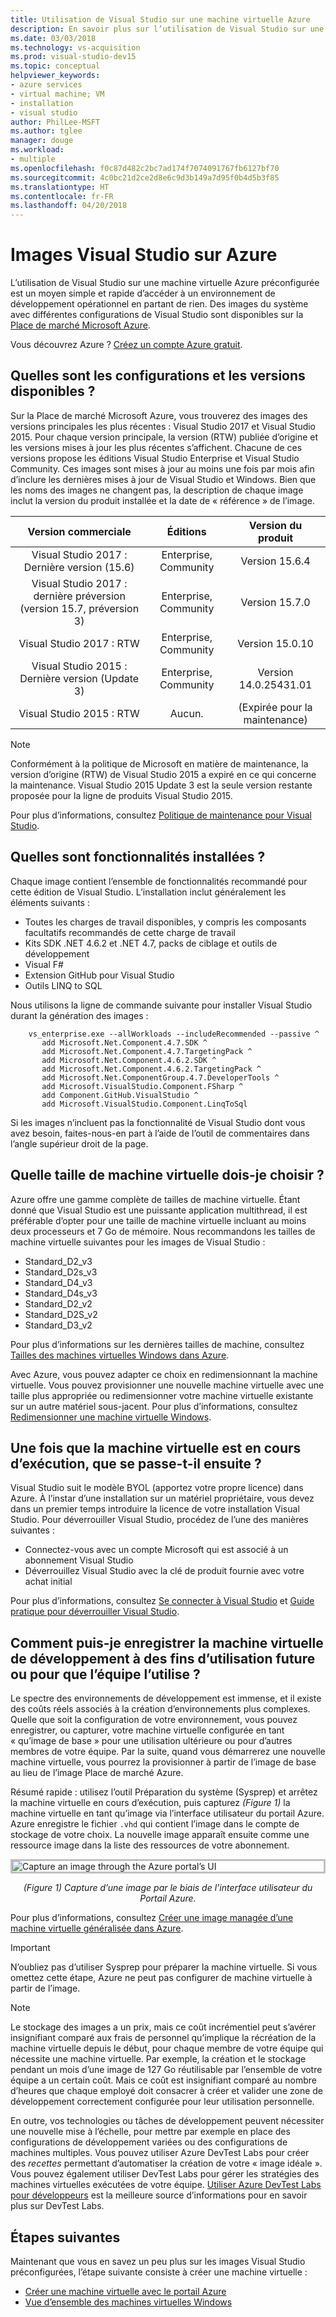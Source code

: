 ```yaml
---
title: Utilisation de Visual Studio sur une machine virtuelle Azure
description: En savoir plus sur l’utilisation de Visual Studio sur une machine virtuelle Azure
ms.date: 03/03/2018
ms.technology: vs-acquisition
ms.prod: visual-studio-dev15
ms.topic: conceptual
helpviewer_keywords:
- azure services
- virtual machine; VM
- installation
- visual studio
author: PhilLee-MSFT
ms.author: tglee
manager: douge
ms.workload:
- multiple
ms.openlocfilehash: f0c87d482c2bc7ad174f7074091767fb6127bf70
ms.sourcegitcommit: 4c0bc21d2ce2d8e6c9d3b149a7d95f0b4d5b3f85
ms.translationtype: HT
ms.contentlocale: fr-FR
ms.lasthandoff: 04/20/2018
---
```

# <a id="top"> </a> Images Visual Studio sur Azure

L’utilisation de Visual Studio sur une machine virtuelle Azure préconfigurée est un moyen simple et rapide d’accéder à un environnement de développement opérationnel en partant de rien. Des images du système avec différentes configurations de Visual Studio sont disponibles sur la [Place de marché Microsoft Azure](https://azuremarketplace.microsoft.com/marketplace/apps?search=%22visual%20studio%202017%22&page=1).

Vous découvrez Azure ? [Créez un compte Azure gratuit](https://azure.microsoft.com/free).

## <a name="what-configurations-and-versions-are-available"></a>Quelles sont les configurations et les versions disponibles ?

Sur la Place de marché Microsoft Azure, vous trouverez des images des versions principales les plus récentes : Visual Studio 2017 et Visual Studio 2015. Pour chaque version principale, la version (RTW) publiée d’origine et les versions mises à jour les plus récentes s’affichent. Chacune de ces versions propose les éditions Visual Studio Enterprise et Visual Studio Community. Ces images sont mises à jour au moins une fois par mois afin d’inclure les dernières mises à jour de Visual Studio et Windows. Bien que les noms des images ne changent pas, la description de chaque image inclut la version du produit installée et la date de « référence » de l’image.

| Version commerciale                                              | Éditions                     |     Version du produit     |
|:------------------------------------------------------------:|:----------------------------:|:-----------------------:|
| Visual Studio 2017 : Dernière version (15.6)                    |    Enterprise, Community     |      Version 15.6.4     |
| Visual Studio 2017 : dernière préversion (version 15.7, préversion 3) |    Enterprise, Community     |      Version 15.7.0     |
|         Visual Studio 2017 : RTW                              |    Enterprise, Community     |      Version 15.0.10    |
|   Visual Studio 2015 : Dernière version (Update 3)                      |    Enterprise, Community     |  Version 14.0.25431.01  |
|         Visual Studio 2015 : RTW                              |             Aucun.             | (Expirée pour la maintenance) |

> [!NOTE]
> Conformément à la politique de Microsoft en matière de maintenance, la version d’origine (RTW) de Visual Studio 2015 a expiré en ce qui concerne la maintenance. Visual Studio 2015 Update 3 est la seule version restante proposée pour la ligne de produits Visual Studio 2015.

Pour plus d’informations, consultez [Politique de maintenance pour Visual Studio](/visualstudio/productinfo/vs-servicing-vs).

## <a name="what-features-are-installed"></a>Quelles sont fonctionnalités installées ?

Chaque image contient l’ensemble de fonctionnalités recommandé pour cette édition de Visual Studio. L’installation inclut généralement les éléments suivants :

* Toutes les charges de travail disponibles, y compris les composants facultatifs recommandés de cette charge de travail
* Kits SDK .NET 4.6.2 et .NET 4.7, packs de ciblage et outils de développement
* Visual F#
* Extension GitHub pour Visual Studio
* Outils LINQ to SQL

Nous utilisons la ligne de commande suivante pour installer Visual Studio durant la génération des images :

```shell
    vs_enterprise.exe --allWorkloads --includeRecommended --passive ^
       add Microsoft.Net.Component.4.7.SDK ^
       add Microsoft.Net.Component.4.7.TargetingPack ^
       add Microsoft.Net.Component.4.6.2.SDK ^
       add Microsoft.Net.Component.4.6.2.TargetingPack ^
       add Microsoft.Net.ComponentGroup.4.7.DeveloperTools ^
       add Microsoft.VisualStudio.Component.FSharp ^
       add Component.GitHub.VisualStudio ^
       add Microsoft.VisualStudio.Component.LinqToSql
```

Si les images n’incluent pas la fonctionnalité de Visual Studio dont vous avez besoin, faites-nous-en part à l’aide de l’outil de commentaires dans l’angle supérieur droit de la page.

## <a name="what-size-vm-should-i-choose"></a>Quelle taille de machine virtuelle dois-je choisir ?

Azure offre une gamme complète de tailles de machine virtuelle. Étant donné que Visual Studio est une puissante application multithread, il est préférable d’opter pour une taille de machine virtuelle incluant au moins deux processeurs et 7 Go de mémoire. Nous recommandons les tailles de machine virtuelle suivantes pour les images de Visual Studio :

   * Standard_D2_v3
   * Standard_D2s_v3
   * Standard_D4_v3
   * Standard_D4s_v3
   * Standard_D2_v2
   * Standard_D2S_v2
   * Standard_D3_v2

Pour plus d’informations sur les dernières tailles de machine, consultez [Tailles des machines virtuelles Windows dans Azure](/azure/virtual-machines/windows/sizes).

Avec Azure, vous pouvez adapter ce choix en redimensionnant la machine virtuelle. Vous pouvez provisionner une nouvelle machine virtuelle avec une taille plus appropriée ou redimensionner votre machine virtuelle existante sur un autre matériel sous-jacent. Pour plus d’informations, consultez [Redimensionner une machine virtuelle Windows](/azure/virtual-machines/windows/resize-vm).

## <a name="after-the-vm-is-running-whats-next"></a>Une fois que la machine virtuelle est en cours d’exécution, que se passe-t-il ensuite ?

Visual Studio suit le modèle BYOL (apportez votre propre licence) dans Azure. À l’instar d’une installation sur un matériel propriétaire, vous devez dans un premier temps introduire la licence de votre installation Visual Studio. Pour déverrouiller Visual Studio, procédez de l’une des manières suivantes :
- Connectez-vous avec un compte Microsoft qui est associé à un abonnement Visual Studio
- Déverrouillez Visual Studio avec la clé de produit fournie avec votre achat initial

Pour plus d’informations, consultez [Se connecter à Visual Studio](../ide/signing-in-to-visual-studio.md) et [Guide pratique pour déverrouiller Visual Studio](../ide/how-to-unlock-visual-studio.md).

## <a name="how-do-i-save-the-development-vm-for-future-or-team-use"></a>Comment puis-je enregistrer la machine virtuelle de développement à des fins d’utilisation future ou pour que l’équipe l’utilise ?

Le spectre des environnements de développement est immense, et il existe des coûts réels associés à la création d’environnements plus complexes. Quelle que soit la configuration de votre environnement, vous pouvez enregistrer, ou capturer, votre machine virtuelle configurée en tant « qu’image de base » pour une utilisation ultérieure ou pour d’autres membres de votre équipe. Par la suite, quand vous démarrerez une nouvelle machine virtuelle, vous pourrez la provisionner à partir de l’image de base au lieu de l’image Place de marché Azure.

Résumé rapide : utilisez l’outil Préparation du système (Sysprep) et arrêtez la machine virtuelle en cours d’exécution, puis capturez *(Figure 1)* la machine virtuelle en tant qu’image via l’interface utilisateur du portail Azure. Azure enregistre le fichier `.vhd` qui contient l’image dans le compte de stockage de votre choix. La nouvelle image apparaît ensuite comme une ressource image dans la liste des ressources de votre abonnement.

<img src="media/capture-vm.png" alt="Capture an image through the Azure portal’s UI" style="border:3px solid Silver; display: block; margin: auto;"><center>*(Figure 1) Capture d’une image par le biais de l’interface utilisateur du Portail Azure.*</center>

Pour plus d’informations, consultez [Créer une image managée d’une machine virtuelle généralisée dans Azure](/azure/virtual-machines/windows/capture-image-resource).

> [!IMPORTANT]
> N’oubliez pas d’utiliser Sysprep pour préparer la machine virtuelle. Si vous omettez cette étape, Azure ne peut pas configurer de machine virtuelle à partir de l’image.

> [!NOTE]
> Le stockage des images a un prix, mais ce coût incrémentiel peut s’avérer insignifiant comparé aux frais de personnel qu’implique la récréation de la machine virtuelle depuis le début, pour chaque membre de votre équipe qui nécessite une machine virtuelle. Par exemple, la création et le stockage pendant un mois d’une image de 127 Go réutilisable par l’ensemble de votre équipe a un certain coût. Mais ce coût est insignifiant comparé au nombre d’heures que chaque employé doit consacrer à créer et valider une zone de développement correctement configurée pour leur utilisation personnelle.

En outre, vos technologies ou tâches de développement peuvent nécessiter une nouvelle mise à l’échelle, pour mettre par exemple en place des configurations de développement variées ou des configurations de machines multiples. Vous pouvez utiliser Azure DevTest Labs pour créer des _recettes_ permettant d’automatiser la création de votre « image idéale ». Vous pouvez également utiliser DevTest Labs pour gérer les stratégies des machines virtuelles exécutées de votre équipe. [Utiliser Azure DevTest Labs pour développeurs](/azure/devtest-lab/devtest-lab-developer-lab) est la meilleure source d’informations pour en savoir plus sur DevTest Labs.

## <a name="next-steps"></a>Étapes suivantes

Maintenant que vous en savez un peu plus sur les images Visual Studio préconfigurées, l’étape suivante consiste à créer une machine virtuelle :

* [Créer une machine virtuelle avec le portail Azure](/azure/virtual-machines/windows/quick-create-portal)
* [Vue d’ensemble des machines virtuelles Windows](/azure/virtual-machines/windows/overview)

